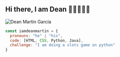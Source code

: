 ## Hi there, I am Dean 👋🏻👨🏻‍💻

![Dean Martin García](https://github.com/user-attachments/assets/009c9dc1-1a62-4f22-b47c-e37c42c01135)

```js
const iamdeanmartin = {
  pronouns: "he" | "his",
  code: [HTML, CSS, Python, Java],
  challenge: "I am doing a slots game on python"
}
```

<!--
**iamdeanmartin/iamdeanmartin** is a ✨ _special_ ✨ repository because its `README.md` (this file) appears on your GitHub profile.

Here are some ideas to get you started:

- 🔭 I’m currently working on ...
- 🌱 I’m currently learning ...
- 👯 I’m looking to collaborate on ...
- 🤔 I’m looking for help with ...
- 💬 Ask me about ...
- 📫 How to reach me: ...
- 😄 Pronouns: ...
- ⚡ Fun fact: ...
-->
